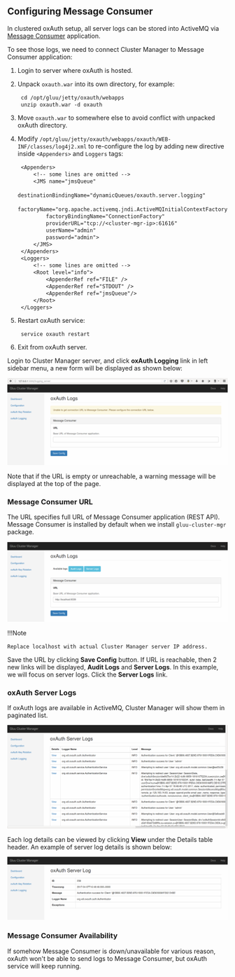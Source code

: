 ## Configuring Message Consumer

In clustered oxAuth setup, all server logs can be stored into ActiveMQ via [Message Consumer](https://github.com/GluuFederation/message-consumer) application.

To see those logs, we need to connect Cluster Manager to Message Consumer application:

1. Login to server where oxAuth is hosted.

2. Unpack `oxauth.war` into its own directory, for example:

        cd /opt/gluu/jetty/oxauth/webapps
        unzip oxauth.war -d oxauth

3. Move `oxauth.war` to somewhere else to avoid conflict with unpacked oxAuth directory.

4. Modify `/opt/gluu/jetty/oxauth/webapps/oxauth/WEB-INF/classes/log4j2.xml` to re-configure the log by adding new directive inside `<Appenders>` and `Loggers` tags:

        <Appenders>
            <!-- some lines are omitted -->
            <JMS name="jmsQueue"
                destinationBindingName="dynamicQueues/oxauth.server.logging"
                factoryName="org.apache.activemq.jndi.ActiveMQInitialContextFactory"
                factoryBindingName="ConnectionFactory"
                providerURL="tcp://<cluster-mgr-ip>:61616"
                userName="admin"
                password="admin">
            </JMS>
        </Appenders>
        <Loggers>
            <!-- some lines are omitted -->
            <Root level="info">
                <AppenderRef ref="FILE" />
                <AppenderRef ref="STDOUT" />
                <AppenderRef ref="jmsQueue"/>
            </Root>
        </Loggers>

5. Restart oxAuth service:

        service oxauth restart

6. Exit from oxAuth server.


Login to Cluster Manager server, and click __oxAuth Logging__ link in left sidebar menu, a new form will be displayed as shown below:

![Message Consumer empty URL](../img/oxauth-log/oxauth-log-config.png)

Note that if the URL is empty or unreachable, a warning message will be displayed at the top of the page.

### Message Consumer URL

The URL specifies full URL of Message Consumer application (REST API).
Message Consumer is installed by default when we install `gluu-cluster-mgr` package.

![Message Consumer URL](../img/oxauth-log/oxauth-log-msgcon-url.png)

!!!Note

    Replace localhost with actual Cluster Manager server IP address.

Save the URL by clicking __Save Config__ button.
If URL is reachable, then 2 new links will be displayed, __Audit Logs__ and __Server Logs__.
In this example, we will focus on server logs. Click the __Server Logs__ link.

### oxAuth Server Logs

If oxAuth logs are available in ActiveMQ, Cluster Manager will show them in paginated list.

![oxAuth server logs list](../img/oxauth-log/oxauth-log-server-log-list.png)

Each log details can be viewed by clicking __View__ under the Details table header.
An example of server log details is shown below:

![oxAuth server log details](../img/oxauth-log/oxauth-log-server-log-item.png)


### Message Consumer Availability

If somehow Message Consumer is down/unavailable for various reason, oxAuth won't be able to send logs to Message Consumer,
but oxAuth service will keep running.
